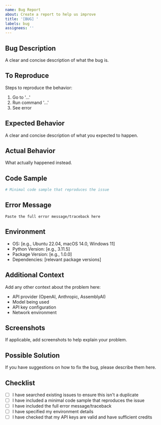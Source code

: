 ```yaml
---
name: Bug Report
about: Create a report to help us improve
title: '[BUG] '
labels: bug
assignees: ''
---
```


## Bug Description

A clear and concise description of what the bug is.

## To Reproduce

Steps to reproduce the behavior:

1. Go to '...'
2. Run command '...'
3. See error

## Expected Behavior

A clear and concise description of what you expected to happen.

## Actual Behavior

What actually happened instead.

## Code Sample

```python
# Minimal code sample that reproduces the issue
```

## Error Message

```
Paste the full error message/traceback here
```

## Environment

- OS: [e.g., Ubuntu 22.04, macOS 14.0, Windows 11]
- Python Version: [e.g., 3.11.5]
- Package Version: [e.g., 1.0.0]
- Dependencies: [relevant package versions]

## Additional Context

Add any other context about the problem here:

- API provider (OpenAI, Anthropic, AssemblyAI)
- Model being used
- API key configuration
- Network environment

## Screenshots

If applicable, add screenshots to help explain your problem.

## Possible Solution

If you have suggestions on how to fix the bug, please describe them here.

## Checklist

- [ ] I have searched existing issues to ensure this isn't a duplicate
- [ ] I have included a minimal code sample that reproduces the issue
- [ ] I have included the full error message/traceback
- [ ] I have specified my environment details
- [ ] I have checked that my API keys are valid and have sufficient credits
